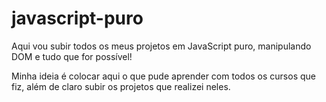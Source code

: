 # javascript-puro
Aqui vou subir todos os meus projetos em JavaScript puro, manipulando DOM e tudo que for possível! 

Minha ideia é colocar aqui o que pude aprender com todos os cursos que fiz, além de claro subir os projetos que realizei neles.
